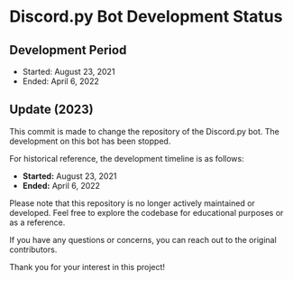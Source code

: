 # Discord.py Bot Development Status

## Development Period
- Started: August 23, 2021
- Ended: April 6, 2022

## Update (2023)
This commit is made to change the repository of the Discord.py bot. The development on this bot has been stopped.

For historical reference, the development timeline is as follows:

- **Started:** August 23, 2021
- **Ended:** April 6, 2022

Please note that this repository is no longer actively maintained or developed. Feel free to explore the codebase for educational purposes or as a reference.

If you have any questions or concerns, you can reach out to the original contributors.

Thank you for your interest in this project!
